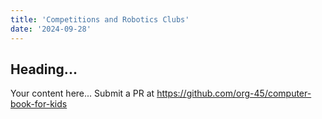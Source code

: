```yaml
---
title: 'Competitions and Robotics Clubs'
date: '2024-09-28'
---
```


## Heading...
Your content here...
Submit a PR at https://github.com/org-45/computer-book-for-kids

